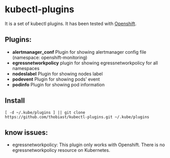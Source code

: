 # kubectl-plugins

It is a set of kubectl plugins. It has been tested with [Openshift](https://www.openshift.com).

## Plugins:

- **alertmanager_conf**   Plugin for showing alertmanager config file (namespace: openshift-monitoring)
- **egressnetworkpolicy** plugin for showing egressnetworkpolicy for all namespaces
- **nodeslabel**          Plugin for showing nodes label
- **podevent**            Plugin for showing pods' event
- **podinfo**             Plugin for showing pod information

## Install

```console
[ -d ~/.kube/plugins ] || git clone https://github.com/thobiast/kubectl-plugins.git ~/.kube/plugins
```

## know issues:

- egressnetworkpolicy: This plugin only works with Openshift. There is no egressnetworkpolicy resource on Kubernetes.
